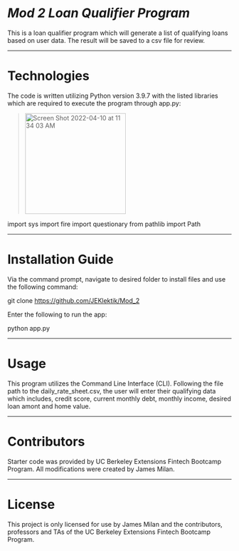 # *Mod 2 Loan Qualifier Program* 

This is a loan qualifier program which will generate a list of qualifying loans based on user data.  The result will be saved to a csv file for review.

---

# Technologies

The code is written utilizing Python version 3.9.7 with the listed libraries which are required to execute the program through app.py:
> <img alt="Screen Shot 2022-04-10 at 11 34 03 AM" width="226" src="https://user-images.githubusercontent.com/101614932/162634449-42cc7441-0e94-40d9-b45d-45bdc7933c44.png">
 import sys
 import fire
 import questionary
 from pathlib import Path

---

# Installation Guide

Via the command prompt, navigate to desired folder to install files and use the following command:
   
   git clone https://github.com/JEKlektik/Mod_2

Enter the following to run the app:
   
   python app.py
   
---

# Usage

This program utilizes the Command Line Interface (CLI).  Following the file path to the daily_rate_sheet.csv, the user will enter their qualifying data which includes, credit score, current monthly debt, monthly income, desired loan amont and home value.

---

# Contributors

Starter code was provided by UC Berkeley Extensions Fintech Bootcamp Program.  All modifications were created by James Milan.

---

# License

This project is only licensed for use by James Milan and the contributors, professors and TAs of the UC Berkeley Extensions Fintech Bootcamp Program.
